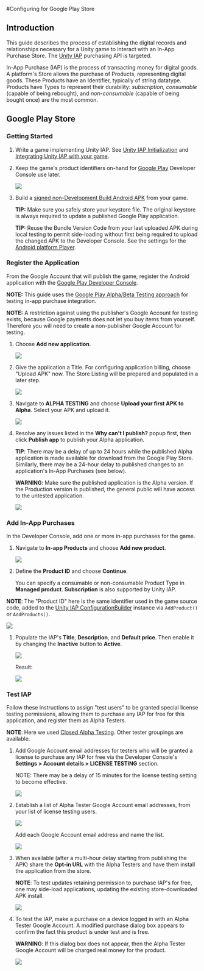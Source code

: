 #Configuring for Google Play Store

## Introduction

This guide describes the process of establishing the digital records and relationships necessary for a Unity game to interact with an In-App Purchase Store. The [Unity IAP](UnityIAP) purchasing API is targeted. 

In-App Purchase (IAP) is the process of transacting money for digital goods. A platform's Store allows the purchase of Products, representing digital goods. These Products have an Identifier, typically of string datatype. Products have Types to represent their durability: _subscription_, _consumable_ (capable of being rebought), and _non-consumable_ (capable of being bought once) are the most common. 

## Google Play Store

### Getting Started

1. Write a game implementing Unity IAP. See [Unity IAP Initialization](UnityIAPInitialization) and [Integrating Unity IAP with your game](https://unity3d.com/learn/tutorials/topics/analytics/integrating-unity-iap-your-game-beta).

2. Keep the game's product identifiers on-hand for [Google Play](UnityIAPGooglePlay) Developer Console use later. 

    ![](../uploads/Main/IAPGoogleImage0.png)

3. Build a [signed non-Development Build Android APK](android-GettingStarted) from your game. 

    **TIP:** Make sure you safely store your keystore file. The original keystore is always required to update a published Google Play application. 

    **TIP:** Reuse the Bundle Version Code from your last uploaded APK during local testing to permit side-loading without first being required to upload the changed APK to the Developer Console. See the settings for the [Android platform Player](class-PlayerSettingsAndroid).

### Register the Application

From the Google Account that will publish the game, register the Android application with the [Google Play Developer Console](https://play.google.com/apps/publish).

**NOTE:** This guide uses the [Google Play Alpha/Beta Testing approach](http://developer.android.com/google/play/billing/billing_testing.html) for testing in-app purchase integration. 

**NOTE:** A restriction against using the publisher's Google Account for testing exists, because Google payments does not let you buy items from yourself. Therefore you will need to create a non-publisher Google Account for testing.

1. Choose __Add new application__.

    ![](../uploads/Main/IAPGoogleImage1.png)

2. Give the application a Title. For configuring application billing, choose "Upload APK" now. The Store Listing will be prepared and populated in a later step.

    ![](../uploads/Main/IAPGoogleImage2.png)

3. Navigate to __ALPHA TESTING__ and choose __Upload your first APK to Alpha__. Select your APK and upload it.

    ![](../uploads/Main/IAPGoogleImage3.png)

4. Resolve any issues listed in the __Why can't I publish?__ popup first, then click __Publish app__ to publish your Alpha application. 

    **TIP**: There may be a delay of up to 24 hours while the published Alpha application is made available for download from the Google Play Store. Similarly, there may be a 24-hour delay to published changes to an application's In-App Purchases (see below).

    **WARNING**: Make sure the published application is the Alpha version. If the Production version is published, the general public will have access to the untested application.

    ![](../uploads/Main/IAPGoogleImage4.png)

### Add In-App Purchases

In the Developer Console, add one or more in-app purchases for the game.

1. Navigate to __In-app Products__ and choose __Add new product__.

    ![](../uploads/Main/IAPGoogleImage5.png)

1. Define the __Product ID__ and choose __Continue__. 

    You can specify a consumable or non-consumable Product Type in __Managed product__. __Subscription__ is also supported by Unity IAP.

**NOTE**: The "Product ID" here is the same identifier used in the game source code, added to the [Unity IAP ConfigurationBuilder](ScriptRef:Purchasing.ConfigurationBuilder.html) instance via `AddProduct()` or `AddProducts()`. 

![](../uploads/Main/IAPGoogleImage6.png)

1. Populate the IAP's __Title__, __Description__, and __Default price__. Then enable it by changing the __Inactive__ button to __Active__. 

    ![](../uploads/Main/IAPGoogleImage7.png)
  
    Result:
  
    ![](../uploads/Main/IAPGoogleImage8.png)

### Test IAP

Follow these instructions to assign "test users" to be granted special license testing permissions, allowing them to purchase any IAP for free for this application, and register them as Alpha Testers.

**NOTE**: Here we used [Closed Alpha Testing](https://support.google.com/googleplay/android-developer/answer/3131213). Other tester groupings are available. 

1. Add Google Account email addresses for testers who will be granted a license to purchase any IAP for free via the Developer Console's __Settings &gt; Account details &gt; LICENSE TESTING__ section.

    NOTE: There may be a delay of 15 minutes for the license testing setting to become effective.
  
    ![](../uploads/Main/IAPGoogleImage9.png)

2. Establish a list of Alpha Tester Google Account email addresses, from your list of license testing users.
  
    ![](../uploads/Main/IAPGoogleImage10.png)

    Add each Google Account email address and name the list.
  
    ![](../uploads/Main/IAPGoogleImage11.png)

3. When available (after a multi-hour delay starting from publishing the APK) share the **Opt-in URL** with the Alpha Testers and have them install the application from the store.

    **NOTE**: To test updates retaining permission to purchase IAP's for free, one may side-load applications, updating the existing store-downloaded APK install. 

    ![](../uploads/Main/IAPGoogleImage12.jpg)

4. To test the IAP, make a purchase on a device logged in with an Alpha Tester Google Account. A modified purchase dialog box appears to confirm the fact this product is under test and is free.

    **WARNING**: If this dialog box does not appear, then the Alpha Tester Google Account will be charged real money for the product.
  
    ![](../uploads/Main/IAPGoogleImage13.png)

